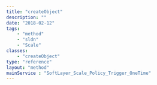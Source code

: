 ```yaml
---
title: "createObject"
description: ""
date: "2018-02-12"
tags:
    - "method"
    - "sldn"
    - "Scale"
classes:
    - "createObject"
type: "reference"
layout: "method"
mainService : "SoftLayer_Scale_Policy_Trigger_OneTime"
---
```

